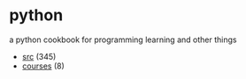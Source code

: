 # python
a python cookbook for programming learning and other things

+ [src](src/README.md) (345)
+ [courses](courses/README.md) (8)
